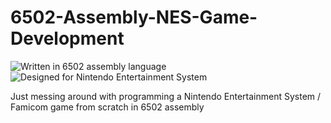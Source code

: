 # 6502-Assembly-NES-Game-Development
![Written in 6502 assembly language][assembly-version]
![Designed for Nintendo Entertainment System][console-version]

Just messing around with programming a Nintendo Entertainment System / Famicom game from scratch in 6502 assembly

[assembly-version]: https://img.shields.io/badge/ASM-6502-green
[console-version]: https://img.shields.io/badge/NES-6502-lightgrey
